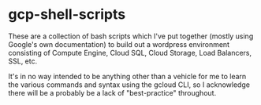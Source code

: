 # gcp-shell-scripts

These are a collection of bash scripts which I've put together (mostly using Google's own documentation) to build out a wordpress environment consisting of Compute Engine, Cloud SQL, Cloud Storage, Load Balancers, SSL, etc.

It's in no way intended to be anything other than a vehicle for me to learn the various commands and syntax using the gcloud CLI, so I acknowledge there will be a probably be a lack of "best-practice" throughout.

